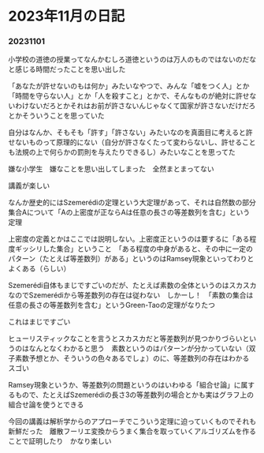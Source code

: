 # 2023年11月の日記

### 20231101

小学校の道徳の授業ってなんかむしろ道徳というのは万人のものではないのだなと感じる時間だったことを思い出した

「あなたが許せないのもは何か」みたいなやつで、みんな「嘘をつく人」とか「時間を守らない人」とか「人を殺すこと」とかで、そんなものが絶対に許せないわけないだろとかそれはお前が許さないんじゃなくて国家が許さないだけだろとかそういうことを思っていた

自分はなんか、そもそも「許す」「許さない」みたいなのを真面目に考えると許せないものって原理的にない（自分が許さなくたって変わらないし、許せることも法規の上で何らかの罰則を与えたりできるし）みたいなことを思ってた

嫌な小学生　嫌なことを思い出してしまった　全然まとまってない

講義が楽しい　

なんか歴史的にはSzemerédiの定理という大定理があって、それは自然数の部分集合Aについて「Aの上密度が正ならAは任意の長さの等差数列を含む」という定理

上密度の定義とかはここでは説明しない。上密度正というのは要するに「ある程度ギッシリした集合」ということ　「ある程度の中身があると、その中に一定のパターン（たとえば等差数列）がある」というのはRamsey現象といってわりとよくある（らしい）

Szemerédi自体もまじですごいのだが、たとえば素数の全体というのはスカスカなのでSzemerédiから等差数列の存在は従わない　しかーし！　「素数の集合は任意の長さの等差数列を含む」というGreen-Taoの定理がなりたつ

これはまじですごい

ヒューリスティックなことを言うとスカスカだと等差数列が見つかりづらいというのはなんとなくわかると思う　素数というのはパターンが分かっていない（双子素数予想とか、そういうの色々あるでしょ）のに、等差数列の存在はわかる　スゴい

Ramsey現象というか、等差数列の問題というのはいわゆる「組合せ論」に属するもので、たとえばSzemerédiの長さ3の等差数列の場合とかも実はグラフ上の組合せ論を使うとできる

今回の講義は解析学からのアプローチでこういう定理に迫っていくものでそれも新鮮だった　離散フーリエ変換からうまく集合を取っていくアルゴリズムを作ることで証明したり　かなり楽しい